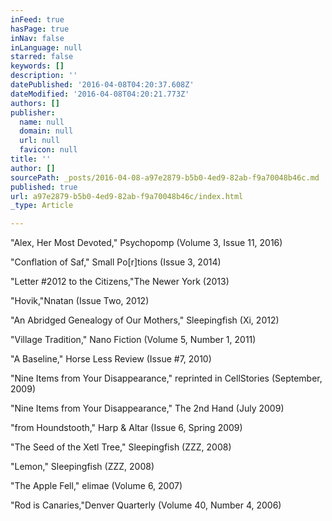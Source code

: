 ```yaml
---
inFeed: true
hasPage: true
inNav: false
inLanguage: null
starred: false
keywords: []
description: ''
datePublished: '2016-04-08T04:20:37.608Z'
dateModified: '2016-04-08T04:20:21.773Z'
authors: []
publisher:
  name: null
  domain: null
  url: null
  favicon: null
title: ''
author: []
sourcePath: _posts/2016-04-08-a97e2879-b5b0-4ed9-82ab-f9a70048b46c.md
published: true
url: a97e2879-b5b0-4ed9-82ab-f9a70048b46c/index.html
_type: Article

---
```

"Alex, Her Most Devoted," Psychopomp (Volume 3, Issue 11, 2016) 

"Conflation of Saf," Small Po\[r\]tions (Issue 3, 2014)

"Letter \#2012 to the Citizens,"The Newer York (2013)

"Hovik,"Nnatan (Issue Two, 2012)

"An Abridged Genealogy of Our Mothers," Sleepingfish (Xi, 2012) 

"Village Tradition," Nano Fiction  (Volume 5, Number 1, 2011)

"A Baseline," Horse Less Review  (Issue \#7, 2010)

"Nine Items from Your Disappearance," reprinted in CellStories (September, 2009) 

"Nine Items from Your Disappearance," The 2nd Hand  (July 2009)

"from Houndstooth," Harp & Altar (Issue 6, Spring 2009) 

"The Seed of the Xetl Tree," Sleepingfish (ZZZ, 2008) 

"Lemon," Sleepingfish (ZZZ, 2008) 

"The Apple Fell," elimae (Volume 6, 2007)

"Rod is Canaries,"Denver Quarterly (Volume 40, Number 4, 2006)